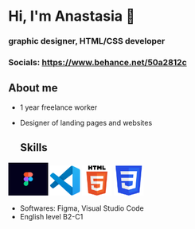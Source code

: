 # Hi, I'm Anastasia 👋
### graphic designer, HTML/CSS developer
### Socials: https://www.behance.net/50a2812c

## About me
* 1 year freelance worker
* Designer of landing pages and websites

  ## Skills

 <img src="/img/figma.png" width="80" alt="Figma">  <img src="/img/vs-code.png" width="60" alt="VS Code"> <img src="/img/html.png" width="60" alt="Html"> <img src="/img/css.png" width="60" alt="Css">
* Softwares: Figma, Visual Studio Code
* English level B2-C1
<!--
**designerfrom-spb/designerfrom-spb** is a ✨ _special_ ✨ repository because its `README.md` (this file) appears on your GitHub profile.

Here are some ideas to get you started:

- 🔭 I’m currently working on ...
- 🌱 I’m currently learning ...
- 👯 I’m looking to collaborate on ...
- 🤔 I’m looking for help with ...
- 💬 Ask me about ...
- 📫 How to reach me: ...
- 😄 Pronouns: ...
- ⚡ Fun fact: ...
-->
